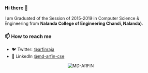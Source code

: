 ### Hi there 👋

<!--
**MD-ARFIN/MD-ARFIN** is a ✨ _special_ ✨ repository because its `README.md` (this file) appears on your GitHub profile.
Here are some ideas to get you started:
- 🔭 I’m currently working on ...
- 🌱 I’m currently learning ...
- 👯 I’m looking to collaborate on ...
- 🤔 I’m looking for help with ...
- 💬 Ask me about ...
- 📫 How to reach me: ...
- 😄 Pronouns: ...
- ⚡ Fun fact: ...
-->

<!-- I work as an **Software Engineer** at **Google**.  -->
I am Graduated of the Session of 2015-2019 in Computer Science & Engineering from **Nalanda College of Engineering Chandi, Nalanda)**.

<!-- ![](https://komarev.com/ghpvc/?username=vikas-baghel&color=blue) -->

### 📫 How to reach me
- 🐦 Twitter: [@arfinraja](https://twitter.com/arfinraja)
- 👥 LinkedIn [@md-arfin-cse](https://www.linkedin.com/in/md-arfin-cse/)
<!-- - 💻 Website: []() -->

<p align="center"> <img src="https://github-readme-stats.vercel.app/api?username=MD-ARFIN&show_icons=true&count_private=true&theme=tokyonight" alt="MD-ARFIN" />
